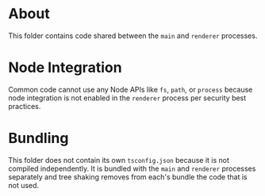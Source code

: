 # About

This folder contains code shared between the `main` and `renderer` processes.

# Node Integration

Common code cannot use any Node APIs like `fs`, `path`, or `process` because
node integration is not enabled in the `renderer` process per security best practices.

# Bundling

This folder does not contain its own `tsconfig.json` because it is not compiled independently.
It is bundled with the `main` and `renderer` processes separately and tree shaking removes
from each's bundle the code that is not used.
